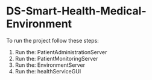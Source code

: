 # DS-Smart-Health-Medical-Environment

To run the project follow these steps:
1.	Run the: PatientAdministrationServer
2.	Run the: PatientMonitoringServer
3.	Run the: EnvironmentServer
4.	Run the: healthServiceGUI